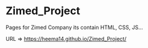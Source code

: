 # Zimed_Project
Pages for Zimed Company its contain HTML, CSS, JS...

URL =>
https://heema14.github.io/Zimed_Project/
